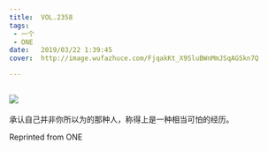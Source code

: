 ```yaml
---
title:	VOL.2358
tags:
 - 一个
 - ONE
date:	2019/03/22 1:39:45
cover:	http://image.wufazhuce.com/FjqakKt_X9SluBWnMmJSqAGSkn7Q

---
```

![](http://image.wufazhuce.com/FjqakKt_X9SluBWnMmJSqAGSkn7Q)
---

承认自己并非你所以为的那种人，称得上是一种相当可怕的经历。
 
Reprinted from ONE
